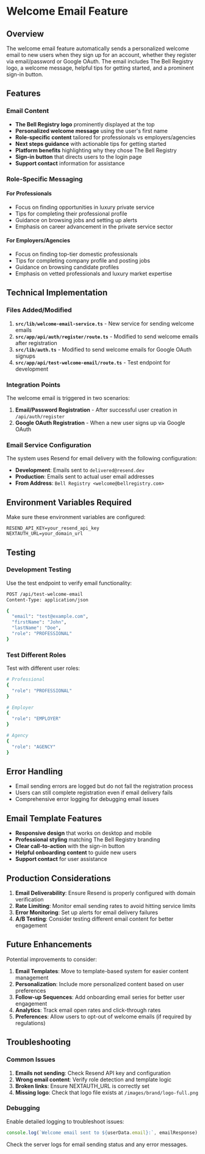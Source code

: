# Welcome Email Feature

## Overview

The welcome email feature automatically sends a personalized welcome email to new users when they sign up for an account, whether they register via email/password or Google OAuth. The email includes The Bell Registry logo, a welcome message, helpful tips for getting started, and a prominent sign-in button.

## Features

### Email Content
- **The Bell Registry logo** prominently displayed at the top
- **Personalized welcome message** using the user's first name
- **Role-specific content** tailored for professionals vs employers/agencies
- **Next steps guidance** with actionable tips for getting started
- **Platform benefits** highlighting why they chose The Bell Registry
- **Sign-in button** that directs users to the login page
- **Support contact** information for assistance

### Role-Specific Messaging

#### For Professionals
- Focus on finding opportunities in luxury private service
- Tips for completing their professional profile
- Guidance on browsing jobs and setting up alerts
- Emphasis on career advancement in the private service sector

#### For Employers/Agencies
- Focus on finding top-tier domestic professionals
- Tips for completing company profile and posting jobs
- Guidance on browsing candidate profiles
- Emphasis on vetted professionals and luxury market expertise

## Technical Implementation

### Files Added/Modified

1. **`src/lib/welcome-email-service.ts`** - New service for sending welcome emails
2. **`src/app/api/auth/register/route.ts`** - Modified to send welcome emails after registration
3. **`src/lib/auth.ts`** - Modified to send welcome emails for Google OAuth signups
4. **`src/app/api/test-welcome-email/route.ts`** - Test endpoint for development

### Integration Points

The welcome email is triggered in two scenarios:

1. **Email/Password Registration** - After successful user creation in `/api/auth/register`
2. **Google OAuth Registration** - When a new user signs up via Google OAuth

### Email Service Configuration

The system uses Resend for email delivery with the following configuration:

- **Development**: Emails sent to `delivered@resend.dev`
- **Production**: Emails sent to actual user email addresses
- **From Address**: `Bell Registry <welcome@bellregistry.com>`

## Environment Variables Required

Make sure these environment variables are configured:

```
RESEND_API_KEY=your_resend_api_key
NEXTAUTH_URL=your_domain_url
```

## Testing

### Development Testing

Use the test endpoint to verify email functionality:

```bash
POST /api/test-welcome-email
Content-Type: application/json

{
  "email": "test@example.com",
  "firstName": "John",
  "lastName": "Doe",
  "role": "PROFESSIONAL"
}
```

### Test Different Roles

Test with different user roles:

```bash
# Professional
{
  "role": "PROFESSIONAL"
}

# Employer
{
  "role": "EMPLOYER"
}

# Agency
{
  "role": "AGENCY"
}
```

## Error Handling

- Email sending errors are logged but do not fail the registration process
- Users can still complete registration even if email delivery fails
- Comprehensive error logging for debugging email issues

## Email Template Features

- **Responsive design** that works on desktop and mobile
- **Professional styling** matching The Bell Registry branding
- **Clear call-to-action** with the sign-in button
- **Helpful onboarding content** to guide new users
- **Support contact** for user assistance

## Production Considerations

1. **Email Deliverability**: Ensure Resend is properly configured with domain verification
2. **Rate Limiting**: Monitor email sending rates to avoid hitting service limits
3. **Error Monitoring**: Set up alerts for email delivery failures
4. **A/B Testing**: Consider testing different email content for better engagement

## Future Enhancements

Potential improvements to consider:

1. **Email Templates**: Move to template-based system for easier content management
2. **Personalization**: Include more personalized content based on user preferences
3. **Follow-up Sequences**: Add onboarding email series for better user engagement
4. **Analytics**: Track email open rates and click-through rates
5. **Preferences**: Allow users to opt-out of welcome emails (if required by regulations)

## Troubleshooting

### Common Issues

1. **Emails not sending**: Check Resend API key and configuration
2. **Wrong email content**: Verify role detection and template logic
3. **Broken links**: Ensure NEXTAUTH_URL is correctly set
4. **Missing logo**: Check that logo file exists at `/images/brand/logo-full.png`

### Debugging

Enable detailed logging to troubleshoot issues:

```javascript
console.log(`Welcome email sent to ${userData.email}:`, emailResponse);
```

Check the server logs for email sending status and any error messages. 